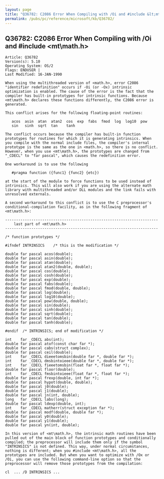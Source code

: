 ```yaml
---
layout: page
title: "Q36782: C2086 Error When Compiling with /Oi and #include &lt;mt&#92;math.h&gt;"
permalink: /pubs/pc/reference/microsoft/kb/Q36782/
---
```


## Q36782: C2086 Error When Compiling with /Oi and #include &lt;mt&#92;math.h&gt;

	Article: Q36782
	Version(s): 5.10
	Operating System: OS/2
	Flags: ENDUSER |
	Last Modified: 16-JAN-1990
	
	When using the multithreaded version of <math.h>, error C2086
	"identifier redefinition" occurs if -Oi (or -Ox) intrinsic
	optimization is enabled. The cause of the error is the fact that the
	compiler has built-in prototypes for intrinsic functions. Because
	<mt\math.h> declares these functions differently, the C2086 error is
	generated.
	
	This conflict arises for the following floating-point routines:
	
	   acos  asin  atan  atan2  cos  exp  fabs  fmod  log  log10  pow
	   sin   sinh  sqrt  tan    tanh
	
	The conflict occurs because the compiler has built-in function
	prototypes for routines for which it is generating intrinsics. When
	you compile with the normal include files, the compiler's internal
	prototype is the same as the one in <math.h>, so there is no conflict.
	However, when you use <mt\math.h>, the prototypes are changed from
	"_CDECL" to "far pascal", which causes the redefinition error.
	
	One workaround is to use the following
	
	   #pragma function ({func1} {func2} {etc})
	
	at the start of the module to force functions to be used instead of
	intrinsics. This will also work if you are using the alternate math
	library with multithreaded and/or DLL modules and the link fails with
	unresolved externals.
	
	A second workaround to this conflict is to use the C preprocessor's
	conditional-compilation facility, as in the following fragment of
	<mt\math.h>:
	
	----------------------------------------------------------------------
	    last part of <mt\math.h>
	----------------------------------------------------------------------
	
	/* function prototypes */
	
	#ifndef INTRINSICS    /* this is the modification */
	
	double far pascal acos(double);
	double far pascal asin(double);
	double far pascal atan(double);
	double far pascal atan2(double, double);
	double far pascal cos(double);
	double far pascal cosh(double);
	double far pascal exp(double);
	double far pascal fabs(double);
	double far pascal fmod(double, double);
	double far pascal log(double);
	double far pascal log10(double);
	double far pascal pow(double, double);
	double far pascal sin(double);
	double far pascal sinh(double);
	double far pascal sqrt(double);
	double far pascal tan(double);
	double far pascal tanh(double);
	
	#endif  /* INTRINSICS; end of modification */
	
	int    far _CDECL abs(int);
	double far pascal atof(const char far *);
	double far pascal cabs(struct complex);
	double far pascal ceil(double);
	int    far _CDECL dieeetomsbin(double far *, double far *);
	int    far _CDECL dmsbintoieee(double far *, double far *);
	int    far _CDECL fieeetomsbin(float far *, float far *);
	double far pascal floor(double);
	int    far _CDECL fmsbintoieee(float far *, float far *);
	double far pascal frexp(double, int far *);
	double far pascal hypot(double, double);
	double far pascal j0(double);
	double far pascal j1(double);
	double far pascal jn(int, double);
	long   far _CDECL labs(long);
	double far pascal ldexp(double, int);
	int    far _CDECL matherr(struct exception far *);
	double far pascal modf(double, double far *);
	double far pascal y0(double);
	double far pascal y1(double);
	double far pascal yn(int, double);
	
	In this version of <mt\math.h>, the intrinsic math routines have been
	pulled out of the main block of function prototypes and conditionally
	compiled; the preprocessor will include them only if the symbol
	"INTRINSICS" is not defined. This way, under normal circumstances,
	nothing is different; when you #include <mt\math.h>, all the
	prototypes are included. But when you want to optimize with /Ox or
	/Oi, you can use the following command-line option so that the
	preprocessor will remove those prototypes from the compilation:
	
	cl  ... /D INTRINSICS ...

